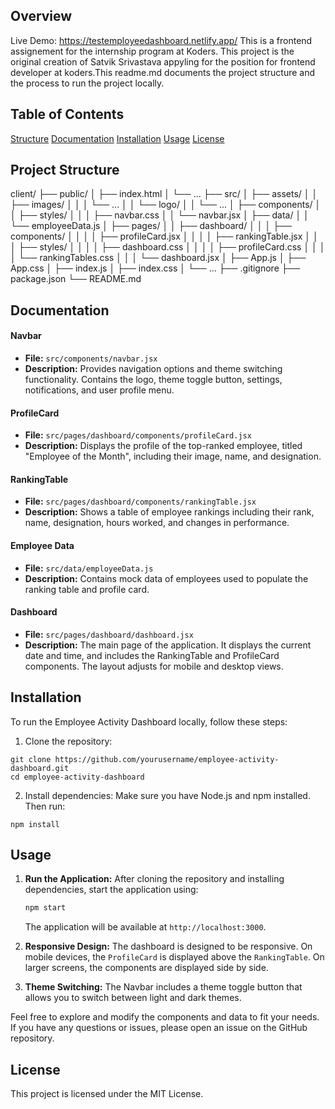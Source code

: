 ## Overview
Live Demo: https://testemployeedashboard.netlify.app/
This is a frontend assignement for the internship program at Koders. This project is the original creation of Satvik Srivastava appyling for the position for frontend developer at koders.This readme.md documents the project structure and the process to run the project locally.

## Table of Contents

[Structure](#projectStructure)
[Documentation](#documentation)
[Installation](#installation)
[Usage](#usage)
[License](#license)

## Project Structure <a name='projectStructure'/>

client/
├── public/
│ ├── index.html
│ └── ...
├── src/
│ ├── assets/
│ │ ├── images/
│ │ │ └── ...
│ │ └── logo/
│ │ └── ...
│ ├── components/
│ │ ├── styles/
│ │ │ ├── navbar.css
│ │ └── navbar.jsx
│ ├── data/
│ │ └── employeeData.js
│ ├── pages/
│ │ ├── dashboard/
│ │ │ ├── components/
│ │ │ │ ├── profileCard.jsx
│ │ │ │ ├── rankingTable.jsx
│ │ │ ├── styles/
│ │ │ │ ├── dashboard.css
│ │ │ │ ├── profileCard.css
│ │ │ │ └── rankingTables.css
│ │ │ └── dashboard.jsx
│ ├── App.js
│ ├── App.css
│ ├── index.js
│ ├── index.css
│ └── ...
├── .gitignore
├── package.json
└── README.md

## Documentation <a name='documentation'/>

#### Navbar

- **File:** `src/components/navbar.jsx`
- **Description:** Provides navigation options and theme switching functionality. Contains the logo, theme toggle button, settings, notifications, and user profile menu.

#### ProfileCard

- **File:** `src/pages/dashboard/components/profileCard.jsx`
- **Description:** Displays the profile of the top-ranked employee, titled "Employee of the Month", including their image, name, and designation.

#### RankingTable

- **File:** `src/pages/dashboard/components/rankingTable.jsx`
- **Description:** Shows a table of employee rankings including their rank, name, designation, hours worked, and changes in performance.

#### Employee Data

- **File:** `src/data/employeeData.js`
- **Description:** Contains mock data of employees used to populate the ranking table and profile card.

#### Dashboard

- **File:** `src/pages/dashboard/dashboard.jsx`
- **Description:** The main page of the application. It displays the current date and time, and includes the RankingTable and ProfileCard components. The layout adjusts for mobile and desktop views.

## Installation <a name='installation'/>

To run the Employee Activity Dashboard locally, follow these steps:

1. Clone the repository:

```console
git clone https://github.com/yourusername/employee-activity-dashboard.git
cd employee-activity-dashboard
```

2. Install dependencies:
   Make sure you have Node.js and npm installed. Then run:

```console
npm install
```

## Usage <a name='usage' />

1. **Run the Application:**
   After cloning the repository and installing dependencies, start the application using:

   ```sh
   npm start
   ```

   The application will be available at `http://localhost:3000`.

2. **Responsive Design:**
   The dashboard is designed to be responsive. On mobile devices, the `ProfileCard` is displayed above the `RankingTable`. On larger screens, the components are displayed side by side.

3. **Theme Switching:**
   The Navbar includes a theme toggle button that allows you to switch between light and dark themes.

Feel free to explore and modify the components and data to fit your needs. If you have any questions or issues, please open an issue on the GitHub repository.

## License <a name='license' />

This project is licensed under the MIT License.
